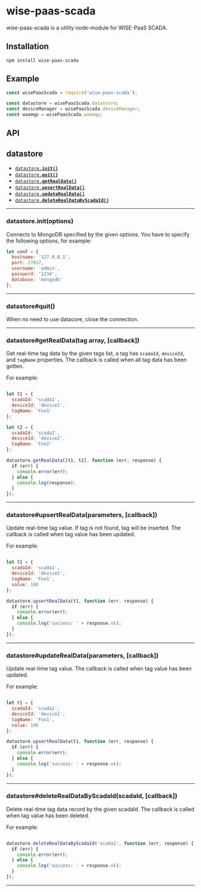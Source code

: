 # wise-paas-scada

wise-paas-scada is a utility node-module for WISE-PaaS SCADA.

## Installation

`npm install wise-paas-scada`

## Example

```js
const wisePaasScada = require('wise-paas-scada');

const datastore = wisePaasScada.datastore;
const deviceManager = wisePaasScada.deviceManager;
const waamqp = wisePaasScada.waamqp;

```

## API

<a name="datastore"></a>
## datastore

* <a href="#init"><code>datastore.<b>init()</b></code></a>
* <a href="#quit"><code>datastore.<b>quit()</b></code></a>
* <a href="#getRealData"><code>datastore.<b>getRealData()</b></code></a>
* <a href="#upsertRealData"><code>datastore.<b>upsertRealData()</b></code></a>
* <a href="#updateRealData"><code>datastore.<b>updateRealData()</b></code></a>
* <a href="#deleteRealDataByScadaId"><code>datastore.<b>deleteRealDataByScadaId()</b></code></a>

-------------------------------------------------------

<a name="init"></a>
### datastore.init(options)

Connects to MongoDB specified by the given options.
You have to specify the following options, for example:

```js
let conf = {
  hostname: '127.0.0.1',
  port: 27017,
  username: 'admin',
  password: '1234',
  database: 'mongodb'
};
```

-------------------------------------------------------

<a name="quit"></a>
### datastore#quit()

When no need to use datacore, close the connection.

-------------------------------------------------------

<a name="getRealData"></a>
### datastore#getRealData(tag array, [callback])

Get real-time tag data by the given tags list, a tag has `scadaId`, `deviceId`, and `tagName` properties.
The callback is called when all tag data has been gotten.

For example:

```js

let t1 = {
  scadaId: 'scada1',
  deviceId: 'device1',
  tagName: 'Foo1'
};

let t2 = {
  scadaId: 'scada2',
  deviceId: 'device2',
  tagName: 'Foo2'
};

datastore.getRealData([t1, t2], function (err, response) {
  if (err) {
    console.error(err);
  } else {
    console.log(response);
  }
});

```

-------------------------------------------------------

<a name="upsertRealData"></a>
### datastore#upsertRealData(parameters, [callback])

Update real-time tag value. If tag is not found, tag will be inserted.
The callback is called when tag value has been updated.

For example:

```js

let t1 = {
  scadaId: 'scada1',
  deviceId: 'device1',
  tagName: 'Foo1',
  value: 100
};

datastore.upsertRealData(t1, function (err, response) {
  if (err) {
    console.error(err);
  } else {
    console.log('success: ' + response.ok);
  }
});

```

-------------------------------------------------------

<a name="updateRealData"></a>
### datastore#updateRealData(parameters, [callback])

Update real-time tag value.
The callback is called when tag value has been updated.

For example:

```js

let t1 = {
  scadaId: 'scada1',
  deviceId: 'device1',
  tagName: 'Foo1',
  value: 100
};

datastore.upsertRealData(t1, function (err, response) {
  if (err) {
    console.error(err);
  } else {
    console.log('success: ' + response.ok);
  }
});

```

-------------------------------------------------------

<a name="deleteRealDataByScadaId"></a>
### datastore#deleteRealDataByScadaId(scadaId, [callback])

Delete real-time tag data record by the given scadaId.
The callback is called when tag value has been deleted.

For example:

```js

datastore.deleteRealDataByScadaId('scada1', function (err, response) {
  if (err) {
    console.error(err);
  } else {
    console.log('success: ' + response.ok);
  }
});

```

-------------------------------------------------------